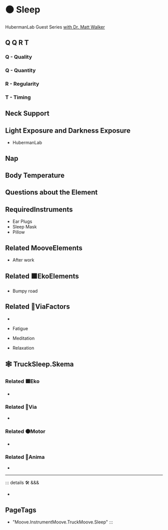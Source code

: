 # 🟠 <motor>Sleep</motor>

HubermanLab Guest Series [with Dr. Matt Walker](https://www.youtube.com/playlist?list=PLPNW_gerXa4OoypUEgZI7uouI12WZrxeS)

## Q Q R T

### Q - Quality

### Q - Quantity

### R - Regularity

### T - Timing

## Neck Support

## Light Exposure and Darkness Exposure

- HubermanLab

## Nap

## Body Temperature

## Questions about the Element

## RequiredInstruments

- Ear Plugs
- Sleep Mask
- Pillow

## Related <motor>MooveElements</motor>

- After work

## Related 🟩<ekos>EkoElements</ekos>

- Bumpy road

## Related 🔻<via>ViaFactors</via>

-

- Fatigue
- Meditation
- Relaxation

## 🕸 TruckSleep.Skema

### Related 🟩<ekos>Eko</ekos>

-

### Related 🔻<via>Via</via>

-

### Related 🟠<motor>Motor</motor>

-

### Related 💜<anima>Anima</anima>

-

---

<!-- =================================================== -->
<!-- =================================================== -->
<!-- =================================================== -->
<!-- =================================================== -->
<!-- =================================================== -->
::: details 🛠 <dev>&&&</dev>

-

<h2>PageTags</h2>

- "Moove.InstrumentMoove.TruckMoove.Sleep"
:::
